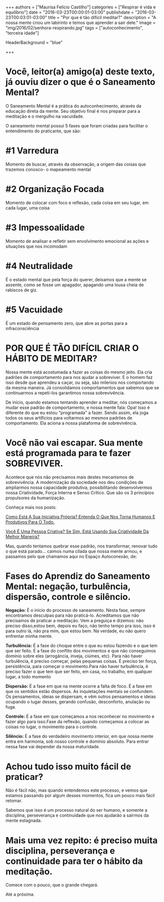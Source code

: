 +++
authors = ["Maurisa Felício Castilho"]
categories = ["Respirar é vida e equilíbrio"]
date = "2016-03-23T00:00:01-03:00"
publishdate = "2016-03-23T00:03:01-03:00"
title = "Por que é tão difícil meditar?"
description = "A nossa mente criou um labirinto e temos que aprender a sair dele."
image = "img/2016/02/senhora-respirando.jpg"
tags = ["autoconhecimento", "terceira idade"]

  HeaderBackground = "blue"

+++



# Você, leitor(a) amigo(a) deste texto, já ouviu dizer o que é o Saneamento Mental?

O Saneamento Mental é a prática do autoconhecimento, através da educação direta da mente. Seu objetivo final é nos preparar para a meditação e o mergulho na vacuidade.

O saneamento mental possui 5 fases que foram criadas para facilitar o entendimento do praticante, que são:

# #1 Varredura

Momento de buscar, através da observação, a origem das coisas que trazemos conosco- o mapeamento mental

# #2 Organização Focada

Momento de colocar com foco e reflexão, cada coisa em seu lugar, em cada lugar, uma coisa

# #3 Impessoalidade
Momento de analisar e refletir sem envolvimento emocional as ações e situações que nos incomodam

# #4 Neutralidade

É o estado mental que pela força do querer, deixamos que a mente se assente, como se fosse um apagador, apagando uma lousa cheia de rabiscos de giz.

# #5 Vacuidade

É um estado de pensamento zero, que abre as portas para a infraconsciência

# POR QUE É TÃO DIFÍCIL CRIAR O HÁBITO DE MEDITAR?

Nossa mente está acostumada a fazer as coisas do mesmo jeito. Ela cria padrões de comportamento para nos ajudar a sobreviver. E o homem faz isso desde que aprendeu a caçar, ou seja, são milenios nos comportando da mesma maneira. Já consolidamos comportamentos que sabemos que se continuarmos a repeti-los garantimos nossa sobrevivência.

De início, quando estamos tentando aprender a meditar, nós começamos a mudar esse padrão de comportamento, e nossa mente fala: Opa! Isso é diferente do que eu estou "programada" a fazer. Sendo assim, ela joga todos os seus artifícios para voltarmos ao mesmos padrões de comportamento. Ela aciona a nossa plataforma de sobrevivência.

# Você não vai escapar. Sua mente está programada para te fazer SOBREVIVER.

Acontece que nós não precisamos mais destes mecanismos de sobrevivência. A modernização da sociedade nos deu condições de ampliarmos nossa capacidade produtiva, possibilitando desenvolvermos nossa Criatividade, Força Interna e Senso Crítico. Que são os 3 princípios propulsores da humanização.

Conheça mais nos posts:

[Como Está A Sua Iniciativa Própria? Entenda O Que Nos Torna Humanos E Produtivos Para O Todo.](http://blog.autoconexao.org.br/post/2015/09/os-3-principios-da-humanizacao-iniciativa-propria/)

[Você É Uma Pessoa Criativa? Se Sim, Está Usando Sua Criatividade Da Melhor Maneira?](http://blog.autoconexao.org.br/post/2015/10/os-3-principios-da-humanizacao-criatividade/)


Mas, quando tentamos quebrar esse padrão, nos transformar, renovar tudo o que está parado... caimos numa cilada que nossa mente armou, e passamos pelo que chamamos aqui no Espaço Autoconexão, de:

# Fases do Aprendiz do Saneamento Mental: negação, turbulência, dispersão, controle e silêncio.

**Negação:** É o início do processo de saneamento. Nesta fase, sempre encontramos desculpas para não praticá-lo. Acreditamos que não precisamos de praticar a meditação. Vem a preguiça e dizemos: não preciso disso,estou bem, depois eu faço, não tenho tempo pra isso, isso é para outro lá, não pra mim, que estou bem. Na verdade, eu não quero enfrentar minha mente.

**Turbulência:** É a fase do choque entre o que eu estou fazendo e o que tem que ser feito. É a fase do conflito dos movimentos e que não conseguimos domínio sobre eles (arrogância, inveja, ciúmes, etc). Para não haver turbulência, é preciso começar, pelas pequenas coisas. É preciso ter força, persistência, para começar o movimento.Para não haver turbulência, é preciso fazer o que tem que ser feito, em casa, no trabalho, em qualquer lugar, a todo momento

**Dispersão:** É a fase em que na mente ocorre a falta de foco. É a fase em que os sentidos estão dispersos. As inquietações mentais se confundem. Os pensamentos, ideias se dispersam, e vêm outros pensamentos e ideias ocupando o lugar desses, gerando confusão, desconforto, anulação ou fuga.

**Controle:** É a fase em que começamos a nos reconhecer no movimento e fazer algo para isso.Fase da reflexão, quando começamos a colocar as coisas no lugar, o movimento para o controle.

**Silêncio:** É a fase do verdadeiro movimento interior, em que nossa mente entra em harmonia, sob nosso controle e domínio absoluto. Para entrar nessa fase vai depender da nossa maturidade.



# Achou tudo isso muito fácil de praticar?

Não é fácil não, mas quando entendemos este processo, e vemos que estamos passando por algum desses momentos, fica um pouco mais fácil retomar.

Sabemos que isso é um processo natural do ser humano, e somente a disciplina, perseverança e continuidade que nos ajudarão a saírmos da mente estagnada.


# Mais uma vez repito: é preciso muita disciplina, perseverança e continuidade para ter o hábito da meditação.


Comece com o pouco, que o grande chegará.

Até a próxima.
